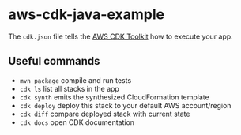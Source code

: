 # aws-cdk-java-example

The `cdk.json` file tells the [AWS CDK Toolkit](https://github.com/aws/aws-cdk/) how to execute your app.

## Useful commands

 * `mvn package`     compile and run tests
 * `cdk ls`          list all stacks in the app
 * `cdk synth`       emits the synthesized CloudFormation template
 * `cdk deploy`      deploy this stack to your default AWS account/region
 * `cdk diff`        compare deployed stack with current state
 * `cdk docs`        open CDK documentation
